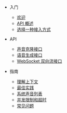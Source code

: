 * 入门

  * [欢迎](zh-cn/README.md)
  * [API 概述](zh-cn/api-overview.md)
  * [选择一种接入方式](zh-cn/choice-endpoints.md)
  
* API

  * [声音克隆接口](zh-cn/embedding.md)
  * [语音生成接口](zh-cn/speech-endpoint.md)
  * [WebSocket 双向流接口](zh-cn/websocket.md)

* 指南
  * [理解上下文](zh-cn/contexts.md)
  * [最佳实践](zh-cn/best-practices.md)
  * [系统声音列表](zh-cn/voices.md)
  * [并发限制和超时](zh-cn/limits-and-timeouts.md)
  * [常见问题](zh-cn/faq.md)
